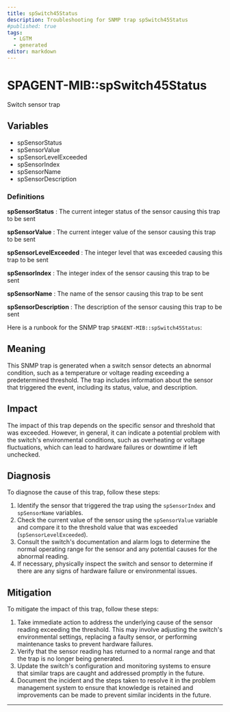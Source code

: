 ```yaml
---
title: spSwitch45Status
description: Troubleshooting for SNMP trap spSwitch45Status
#published: true
tags:
  - LGTM
  - generated
editor: markdown
---
```


# SPAGENT-MIB::spSwitch45Status 

Switch sensor trap 


## Variables


  - spSensorStatus
  - spSensorValue
  - spSensorLevelExceeded
  - spSensorIndex
  - spSensorName
  - spSensorDescription 

### Definitions 


**spSensorStatus** 
: The current integer status of the sensor causing this trap to be sent 

**spSensorValue** 
: The current integer value of the sensor causing this trap to be sent 

**spSensorLevelExceeded** 
: The integer level that was exceeded causing this trap to be sent 

**spSensorIndex** 
: The integer index of the sensor causing this trap to be sent 

**spSensorName** 
: The name of the sensor causing this trap to be sent 

**spSensorDescription** 
: The description of the sensor causing this trap to be sent 


Here is a runbook for the SNMP trap `SPAGENT-MIB::spSwitch45Status`:

## Meaning
This SNMP trap is generated when a switch sensor detects an abnormal condition, such as a temperature or voltage reading exceeding a predetermined threshold. The trap includes information about the sensor that triggered the event, including its status, value, and description.

## Impact
The impact of this trap depends on the specific sensor and threshold that was exceeded. However, in general, it can indicate a potential problem with the switch's environmental conditions, such as overheating or voltage fluctuations, which can lead to hardware failures or downtime if left unchecked.

## Diagnosis
To diagnose the cause of this trap, follow these steps:

1. Identify the sensor that triggered the trap using the `spSensorIndex` and `spSensorName` variables.
2. Check the current value of the sensor using the `spSensorValue` variable and compare it to the threshold value that was exceeded (`spSensorLevelExceeded`).
3. Consult the switch's documentation and alarm logs to determine the normal operating range for the sensor and any potential causes for the abnormal reading.
4. If necessary, physically inspect the switch and sensor to determine if there are any signs of hardware failure or environmental issues.

## Mitigation
To mitigate the impact of this trap, follow these steps:

1. Take immediate action to address the underlying cause of the sensor reading exceeding the threshold. This may involve adjusting the switch's environmental settings, replacing a faulty sensor, or performing maintenance tasks to prevent hardware failures.
2. Verify that the sensor reading has returned to a normal range and that the trap is no longer being generated.
3. Update the switch's configuration and monitoring systems to ensure that similar traps are caught and addressed promptly in the future.
4. Document the incident and the steps taken to resolve it in the problem management system to ensure that knowledge is retained and improvements can be made to prevent similar incidents in the future.
---




